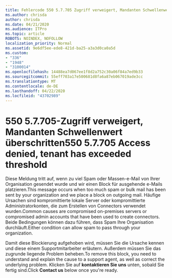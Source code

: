 ```yaml
---
title: Fehlercode 550 5.7.705 Zugriff verweigert, Mandanten Schwellenwert überschritten
ms.author: chrisda
author: chrisda
ms.date: 04/21/2020
ms.audience: ITPro
ms.topic: article
ROBOTS: NOINDEX, NOFOLLOW
localization_priority: Normal
ms.assetid: 9e6df5ee-ede8-421d-ba25-a3a3d0ca0a5d
ms.custom:
- "336"
- "1948"
- "3100014"
ms.openlocfilehash: 14488ea7d067ee1f8d2a752c30a06f84a7ed9b33
ms.sourcegitcommit: 55eff703a17e500681d8fa6a87eb067019ade3cc
ms.translationtype: MT
ms.contentlocale: de-DE
ms.lasthandoff: 04/22/2020
ms.locfileid: "43702989"
---
```

# <a name="550-57705-access-denied-tenant-has-exceeded-threshold"></a><span data-ttu-id="5a36b-102">550 5.7.705-Zugriff verweigert, Mandanten Schwellenwert überschritten</span><span class="sxs-lookup"><span data-stu-id="5a36b-102">550 5.7.705 Access denied, tenant has exceeded threshold</span></span>

<span data-ttu-id="5a36b-103">Diese Meldung tritt auf, wenn zu viel Spam oder Massen-e-Mail von Ihrer Organisation gesendet wurde und wir einen Block für ausgehende e-Mails platzieren.</span><span class="sxs-lookup"><span data-stu-id="5a36b-103">This message occurs when too much spam or bulk mail has been sent by your organization and we place a block on outgoing mail.</span></span>
<span data-ttu-id="5a36b-104">Häufige Ursachen sind kompromittierte lokale Server oder kompromittierte Administratorkonten, die zum Erstellen von Connectors verwendet wurden.</span><span class="sxs-lookup"><span data-stu-id="5a36b-104">Common causes are compromised on-premises servers or compromised admin accounts that have been used to create connectors.</span></span> <span data-ttu-id="5a36b-105">Beide Bedingungen können dazu führen, dass Spam Ihre Organisation durchläuft.</span><span class="sxs-lookup"><span data-stu-id="5a36b-105">Either condition can allow spam to pass through your organization.</span></span>

<span data-ttu-id="5a36b-106">Damit diese Blockierung aufgehoben wird, müssen Sie die Ursache kennen und diese einem Supportmitarbeiter erläutern. Außerdem müssen Sie das zugrunde liegende Problem beheben.</span><span class="sxs-lookup"><span data-stu-id="5a36b-106">To remove this block, you need to understand and explain the cause to a support agent, as well as correct the underlying problem.</span></span>
<span data-ttu-id="5a36b-107">Klicken Sie auf **kontaktieren Sie uns** unten, sobald Sie fertig sind.</span><span class="sxs-lookup"><span data-stu-id="5a36b-107">Click **Contact us** below once you're ready.</span></span>
